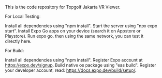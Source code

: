 This is the code repository for Topgolf Jakarta VR Viewer.

For Local Testing:

Install all dependencies using "npm install".
Start the server using "npx expo start".
Install Expo Go apps on your device (search it on Appstore or Playstore).
Run expo go, then using the same network, you can test it directly here.

For Build:

Install all dependencies using "npm install".
Register Expo account at https://expo.dev/signup.
Build native os package using "eas build".
Register your developer account, read: https://docs.expo.dev/build/setup/.

